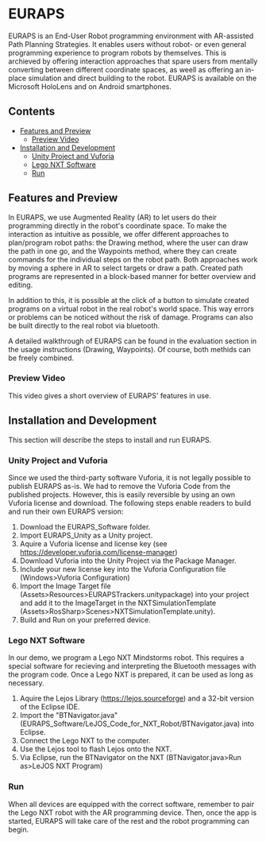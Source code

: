# EURAPS
EURAPS is an End-User Robot programming environment with AR-assisted Path Planning Strategies. It enables users without robot- or even general programming experience to program robots by themselves. This is archieved by offering interaction approaches that spare users from mentally converting between different coordinate spaces, as weell as offering an in-place simulation and direct building to the robot. EURAPS is available on the Microsoft HoloLens and on Android smartphones.
## Contents
* [Features and Preview](#features-and-preview)
  * [Preview Video](preview-video)
* [Installation and Development](installation-and-development)
  * [Unity Project and Vuforia](unity-project-and-vuforia)
  * [Lego NXT Software](lego-nXT-software)
  * [Run](run)
## Features and Preview
In EURAPS, we use Augmented Reality (AR) to let users do their programming directly in the robot's coordinate space. To make the interaction as intuitive as possible, we offer different approaches to plan/program robot paths: the Drawing method, where the user can draw the path in one go, and the Waypoints method, where they can create commands for the individual steps on the robot path. Both approaches work by moving a sphere in AR to select targets or draw a path. Created path programs are represented in a block-based manner for better overview and editing.

In addition to this, it is possible at the click of a button to simulate created programs on a virtual robot in the real robot's world space. This way errors or problems can be noticed without the risk of damage. Programs can also be built directly to the real robot via bluetooth.

A detailed walkthrough of EURAPS can be found in the evaluation section in the usage instructions (Drawing, Waypoints). Of course, both methids can be freely combined.

### Preview Video
This video gives a short overview of EURAPS' features in use.


## Installation and Development
This section will describe the steps to install and run EURAPS.

### Unity Project and Vuforia
Since we used the third-party software Vuforia, it is not legally possible to publish EURAPS as-is. We had to remove the Vuforia Code from the published projects. However, this is easily reversible by using an own Vuforia license and download.
The following steps enable readers to build and run their own EURAPS version:
1. Download the EURAPS_Software folder.
2. Import EURAPS_Unity as a Unity project.
3. Aquire a Vuforia license and license key (see https://developer.vuforia.com/license-manager)
4. Download Vuforia into the Unity Project via the Package Manager.
5. Include your new license key into the Vuforia Configuration file (Windows>Vuforia Configuration)
6. Import the Image Target file (Assets>Resources>EURAPSTrackers.unitypackage) into your project and add it to the ImageTarget in the NXTSimulationTemplate (Assets>RosSharp>Scenes>NXTSimulationTemplate.unity).
7. Build and Run on your preferred device.

### Lego NXT Software
In our demo, we program a Lego NXT Mindstorms robot. This requires a special software for recieving and interpreting the Bluetooth messages with the program code. Once a Lego NXT is prepared, it can be used as long as necessary.

1. Aquire the Lejos Library (https://lejos.sourceforge) and a 32-bit version of the Eclipse IDE.
2. Import the "BTNavigator.java"(EURAPS_Software/LeJOS_Code_for_NXT_Robot/BTNavigator.java) into Eclipse.
3. Connect the Lego NXT to the computer.
4. Use the Lejos tool to flash Lejos onto the NXT.
5. Via Eclipse, run the BTNavigator on the NXT (BTNavigator.java>Run as>LeJOS NXT Program)

### Run
When all devices are equipped with the correct software, remember to pair the Lego NXT robot with the AR programming device. Then, once the app is started, EURAPS will take care of the rest and the robot programming can begin.
